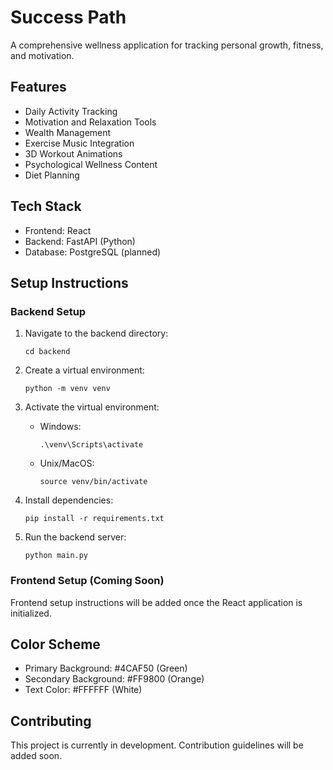 # Success Path

A comprehensive wellness application for tracking personal growth, fitness, and motivation.

## Features

- Daily Activity Tracking
- Motivation and Relaxation Tools
- Wealth Management
- Exercise Music Integration
- 3D Workout Animations
- Psychological Wellness Content
- Diet Planning

## Tech Stack

- Frontend: React
- Backend: FastAPI (Python)
- Database: PostgreSQL (planned)

## Setup Instructions

### Backend Setup

1. Navigate to the backend directory:
   ```
   cd backend
   ```

2. Create a virtual environment:
   ```
   python -m venv venv
   ```

3. Activate the virtual environment:
   - Windows:
     ```
     .\venv\Scripts\activate
     ```
   - Unix/MacOS:
     ```
     source venv/bin/activate
     ```

4. Install dependencies:
   ```
   pip install -r requirements.txt
   ```

5. Run the backend server:
   ```
   python main.py
   ```

### Frontend Setup (Coming Soon)

Frontend setup instructions will be added once the React application is initialized.

## Color Scheme

- Primary Background: #4CAF50 (Green)
- Secondary Background: #FF9800 (Orange)
- Text Color: #FFFFFF (White)

## Contributing

This project is currently in development. Contribution guidelines will be added soon.

